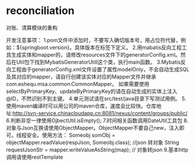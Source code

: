 # reconciliation
对账、清算模块的重构

开发注意事项：
1.pom文件中添加<dependency></dependency>时，不要写入确切版本号，用占位符代替，例如：${springboot.version}。具体版本在<properties></properties>标签下定义。
2.用mabatis反向工程工具生成实体和mapper的，请修改resources文件下的generatorConfig.xml。然后在Util包下找到MybatisGeneratorUtill这个类，执行main函数。
3.Mybatis反向工程由于generatorConfig.xml文件设置了属性modelOnly，不会自动生成SQL及其对应的mapper，请自行创建该实体对应的Mapper文件并继承com.eshequ.msa.common.CommonMapper。
  如果需要使用selectByPrimaryKey、updateByPrimaryKey的请在自动生成的实体上注入@ID，不然识别不到主键。
4.单元测试请在src/test/java目录下写测试用例。
5.使用maven编译时可以用公司的maven仓库，速度会比较快。仓库地址:http://svn-service.chinacloudapp.cn:8081/nexus/content/groups/public/
6.判断非空一律使用OjbectUtil.isEmpty();
7.时间相关函数调用DateUtil工具包
8.对象与Json互换请使用ObjectMapper。ObjectMapper不要自己new，注入即可。线程安全。使用方法：
  Someobj somObj = objectMapper.readValue(respJson, Someobj.class);	//json 转对象
  String requestJsonStr = mapper.writeValueAsString(map);	// 对象转json
9.基本http调用请使用restTemplate
